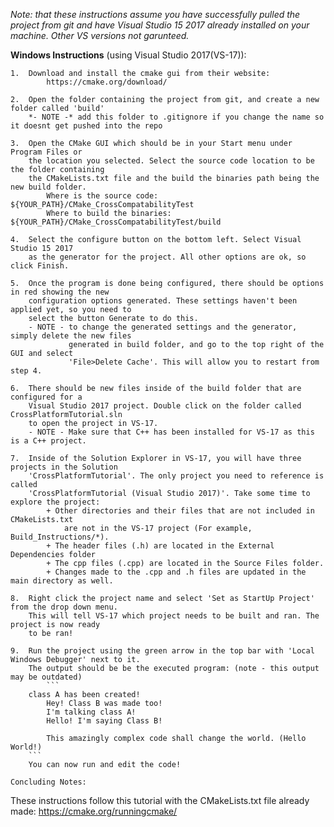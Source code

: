 *Note: that these instructions assume you have successfully pulled the project from git
	  and have Visual Studio 15 2017 already installed on your machine. Other VS versions not garunteed.*

**Windows Instructions** (using Visual Studio 2017(VS-17)):

	1. 	Download and install the cmake gui from their website: 
			https://cmake.org/download/
	
	2. 	Open the folder containing the project from git, and create a new folder called 'build'
		*- NOTE -* add this folder to .gitignore if you change the name so it doesnt get pushed into the repo 
	
	3.	Open the CMake GUI which should be in your Start menu under Program Files or 
		the location you selected. Select the source code location to be the folder containing 
		the CMakeLists.txt file and the build the binaries path being the new build folder. 
			Where is the source code: 		${YOUR_PATH}/CMake_CrossCompatabilityTest
			Where to build the binaries: 	${YOUR_PATH}/CMake_CrossCompatabilityTest/build
	
	4.  Select the configure button on the bottom left. Select Visual Studio 15 2017 
		as the generator for the project. All other options are ok, so click Finish.
	
	5.  Once the program is done being configured, there should be options in red showing the new 
		configuration options generated. These settings haven't been applied yet, so you need to 
		select the button Generate to do this. 
		- NOTE - to change the generated settings and the generator, simply delete the new files 
				 generated in build folder, and go to the top right of the GUI and select 
				 'File>Delete Cache'. This will allow you to restart from step 4. 

	6. 	There should be new files inside of the build folder that are configured for a 
		Visual Studio 2017 project. Double click on the folder called CrossPlatformTutorial.sln
		to open the project in VS-17.
		- NOTE - Make sure that C++ has been installed for VS-17 as this is a C++ project. 
		
	7.  Inside of the Solution Explorer in VS-17, you will have three projects in the Solution
		'CrossPlatformTutorial'. The only project you need to reference is called 
		'CrossPlatformTutorial (Visual Studio 2017)'. Take some time to explore the project:
			+ Other directories and their files that are not included in CMakeLists.txt 
				are not in the VS-17 project (For example, Build_Instructions/*).
			+ The header files (.h) are located in the External Dependencies folder 
			+ The cpp files (.cpp) are located in the Source Files folder.
			+ Changes made to the .cpp and .h files are updated in the main directory as well. 

	8.	Right click the project name and select 'Set as StartUp Project' from the drop down menu.
		This will tell VS-17 which project needs to be built and ran. The project is now ready
		to be ran! 
		
	9. 	Run the project using the green arrow in the top bar with 'Local Windows Debugger' next to it. 
		The output should be be the executed program: (note - this output may be outdated)
            ```
	    class A has been created!
            Hey! Class B was made too!
            I'm talking class A!
            Hello! I'm saying Class B!

            This amazingly complex code shall change the world. (Hello World!)
	    ```
		You can now run and edit the code! 

	Concluding Notes: 

These instructions follow this tutorial with the CMakeLists.txt file already made:
https://cmake.org/runningcmake/
